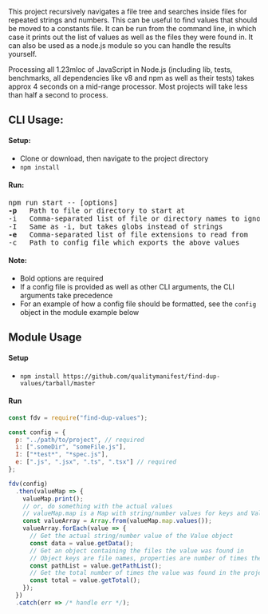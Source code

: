 This project recursively navigates a file tree and searches inside files for repeated strings and numbers. This can be useful to find values that should be moved to a constants file. It can be run from the command line, in which case it prints out the list of values as well as the files they were found in. It can also be used as a node.js module so you can handle the results yourself.

Processing all 1.23mloc of JavaScript in Node.js (including lib, tests, benchmarks, all dependencies like v8 and npm as well as their tests) takes approx 4 seconds on a mid-range processor. Most projects will take less than half a second to process.

## CLI Usage:

#### Setup:

- Clone or download, then navigate to the project directory
- `npm install`

#### Run:

<pre>
npm run start -- [options]
<b>-p</b>   Path to file or directory to start at
-i   Comma-separated list of file or directory names to ignore
-I   Same as -i, but takes globs instead of strings
<b>-e</b>   Comma-separated list of file extensions to read from
-c   Path to config file which exports the above values
</pre>

#### Note:

- Bold options are required
- If a config file is provided as well as other CLI arguments, the CLI arguments take precedence
- For an example of how a config file should be formatted, see the `config` object in the module example below

## Module Usage

#### Setup

- `npm install https://github.com/qualitymanifest/find-dup-values/tarball/master`

#### Run

```js
const fdv = require("find-dup-values");

const config = {
  p: "../path/to/project", // required
  i: [".someDir", "someFile.js"],
  I: ["*test*", "*spec.js"],
  e: [".js", ".jsx", ".ts", ".tsx"] // required
};

fdv(config)
  .then(valueMap => {
    valueMap.print();
    // or, do something with the actual values
    // valueMap.map is a Map with string/number values for keys and Value objects for properties
    const valueArray = Array.from(valueMap.map.values());
    valueArray.forEach(value => {
      // Get the actual string/number value of the Value object
      const data = value.getData();
      // Get an object containing the files the value was found in
      // Object keys are file names, properties are number of times the value was found in that file
      const pathList = value.getPathList();
      // Get the total number of times the value was found in the project
      const total = value.getTotal();
    });
  })
  .catch(err => /* handle err */);
```
